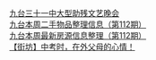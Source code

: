   
[九台三十一中大型助残文艺晚会](http://www.dianyue.me/archives/981/wf7mnrh8o67i0273/)  
[九台本周二手物品整理信息（第112期）](http://www.dianyue.me/archives/981/vh4kyw546i4au4lc/)  
[九台本周最新房源信息整理（第112期）](http://www.dianyue.me/archives/939/9hyj74piop99k4si/)  
[【街坊】中考时，在外父母的心情！](http://www.dianyue.me/archives/993/ggkfavytltlx1ayd/)